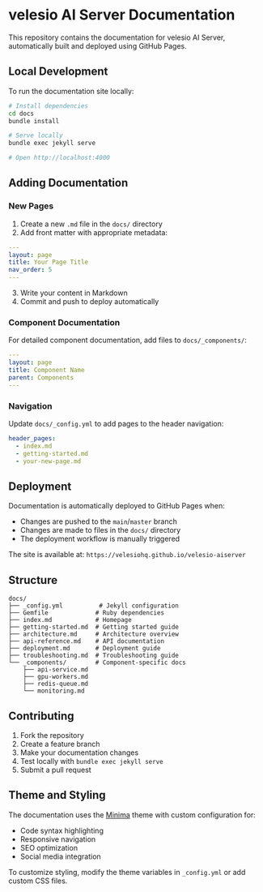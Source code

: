 # velesio AI Server Documentation

This repository contains the documentation for velesio AI Server, automatically built and deployed using GitHub Pages.

## Local Development

To run the documentation site locally:

```bash
# Install dependencies
cd docs
bundle install

# Serve locally
bundle exec jekyll serve

# Open http://localhost:4000
```

## Adding Documentation

### New Pages

1. Create a new `.md` file in the `docs/` directory
2. Add front matter with appropriate metadata:

```yaml
---
layout: page
title: Your Page Title
nav_order: 5
---
```

3. Write your content in Markdown
4. Commit and push to deploy automatically

### Component Documentation

For detailed component documentation, add files to `docs/_components/`:

```yaml
---
layout: page
title: Component Name
parent: Components
---
```

### Navigation

Update `docs/_config.yml` to add pages to the header navigation:

```yaml
header_pages:
  - index.md
  - getting-started.md
  - your-new-page.md
```

## Deployment

Documentation is automatically deployed to GitHub Pages when:

- Changes are pushed to the `main`/`master` branch
- Changes are made to files in the `docs/` directory
- The deployment workflow is manually triggered

The site is available at: `https://velesiohq.github.io/velesio-aiserver`

## Structure

```
docs/
├── _config.yml          # Jekyll configuration
├── Gemfile             # Ruby dependencies
├── index.md            # Homepage
├── getting-started.md  # Getting started guide
├── architecture.md     # Architecture overview
├── api-reference.md    # API documentation
├── deployment.md       # Deployment guide
├── troubleshooting.md  # Troubleshooting guide
└── _components/        # Component-specific docs
    ├── api-service.md
    ├── gpu-workers.md
    ├── redis-queue.md
    └── monitoring.md
```

## Contributing

1. Fork the repository
2. Create a feature branch
3. Make your documentation changes
4. Test locally with `bundle exec jekyll serve`
5. Submit a pull request

## Theme and Styling

The documentation uses the [Minima](https://github.com/jekyll/minima) theme with custom configuration for:

- Code syntax highlighting
- Responsive navigation
- SEO optimization
- Social media integration

To customize styling, modify the theme variables in `_config.yml` or add custom CSS files.